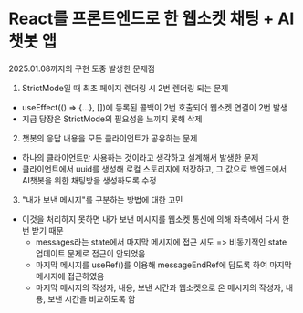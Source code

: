 # React를 프론트엔드로 한 웹소켓 채팅 + AI 챗봇 앱

2025.01.08까지의 구현 도중 발생한 문제점

1. StrictMode일 때 최초 페이지 렌더링 시 2번 렌더링 되는 문제
* useEffect(() => {...}, [])에 등록된 콜백이 2번 호출되어 웹소켓 연결이 2번 발생
* 지금 당장은 StrictMode의 필요성을 느끼지 못해 삭제

2. 챗봇의 응답 내용을 모든 클라이언트가 공유하는 문제
* 하나의 클라이언트만 사용하는 것이라고 생각하고 설계해서 발생한 문제
* 클라이언트에서 uuid를 생성해 로컬 스토리지에 저장하고, 그 값으로 백엔드에서 AI챗봇을 위한 채팅방을 생성하도록 수정

3. "내가 보낸 메시지"를 구분하는 방법에 대한 고민
* 이것을 처리하지 못하면 내가 보낸 메시지를 웹소켓 통신에 의해 좌측에서 다시 한 번 받기 때문
  * messages라는 state에서 마지막 메시지에 접근 시도 => 비동기적인 state 업데이트 문제로 접근이 안되었음
  * 마지막 메시지를 useRef()를 이용해 messageEndRef에 담도록 하여 마지막 메시지에 접근하였음
  * 마지막 메시지의 작성자, 내용, 보낸 시간과 웹소켓으로 온 메시지의 작성자, 내용, 보낸 시간을 비교하도록 함 